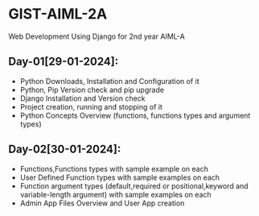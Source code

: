 # GIST-AIML-2A
Web Development Using Django for 2nd year AIML-A

## Day-01[29-01-2024]:
  - Python Downloads, Installation and Configuration of it
  - Python, Pip Version check and pip upgrade
  - Django Installation and Version check
  - Project creation, running and stopping of it
  - Python Concepts Overview (functions, functions types and argument types)

## Day-02[30-01-2024]:
  - Functions,Functions types with sample example on each
  - User Defined Function types with sample examples on each
  - Function argument types (default,required or positional,keyword and variable-length argument) with sample examples on each
  - Admin App Files Overview and User App creation

